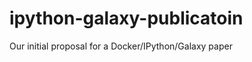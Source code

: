 ipython-galaxy-publicatoin
==========================

Our initial proposal for a Docker/IPython/Galaxy paper
